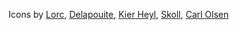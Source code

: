 Icons by [Lorc](https://lorcblog.blogspot.com/), [Delapouite](https://delapouite.com/), [Kier Heyl](https://game-icons.net/), [Skoll](https://game-icons.net/), [Carl Olsen](https://x.com/unstoppableCarl)